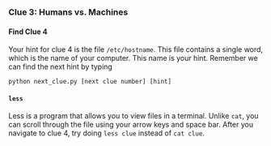 ### Clue 3: Humans vs. Machines ###

#### Find Clue 4 ####

Your hint for clue 4 is the file `/etc/hostname`. This file contains a single
word, which is the name of your computer. This name is your hint. Remember we
can find the next hint by typing

    python next_clue.py [next clue number] [hint]

#### `less` ####

Less is a program that allows you to view files in a terminal. Unlike `cat`,
you can scroll through the file using your arrow keys and space bar. After you
navigate to clue 4, try doing `less clue` instead of `cat clue`.
